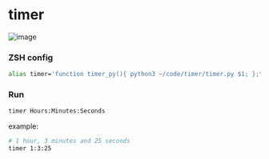 # timer

![image](https://github.com/cococov/timer/assets/19384973/24816b11-91bd-4320-8c89-1196689ac079)

### ZSH config

```sh
alias timer='function timer_py(){ python3 ~/code/timer/timer.py $1; };timer_py'
```

### Run

```sh
timer Hours:Minutes:Seconds
```

example:

```sh
# 1 hour, 3 minutes and 25 seconds
timer 1:3:25
```
